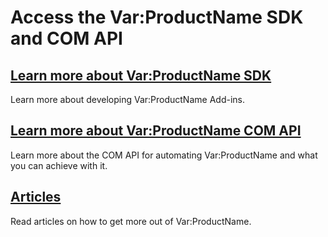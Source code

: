 # Access the Var:ProductName SDK and COM API

## [Learn more about Var:ProductName SDK](sdkconcepts/overview.md) 
Learn more about developing Var:ProductName Add-ins.

## [Learn more about Var:ProductName COM API](apiconcepts/overview.md) 
Learn more about the COM API for automating Var:ProductName and what you can achieve with it.

## [Articles](articles/intro.md)
Read articles on how to get more out of Var:ProductName.
